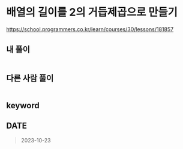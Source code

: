 # 배열의 길이를 2의 거듭제곱으로 만들기

https://school.programmers.co.kr/learn/courses/30/lessons/181857

## 내 풀이

```kt

```

## 다른 사람 풀이

```kt

```

## keyword

## DATE

> 2023-10-23
